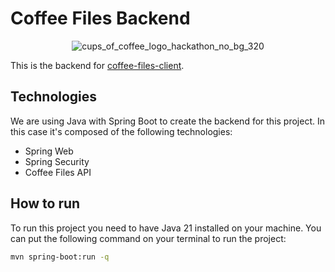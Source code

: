 # Coffee Files Backend

<div align="center" width="320px">

![cups_of_coffee_logo_hackathon_no_bg_320](https://github.com/martindotpy/coffee-files-backend/assets/114754842/86f2d634-ccf0-4cbc-ab90-2e2f6ae96270)

</div>

This is the backend for
[coffee-files-client](https://github.com/ZoombieAlc/coffee-files-client).

## Technologies

We are using Java with Spring Boot to create the backend for this project. In
this case it's composed of the following technologies:

- Spring Web
- Spring Security
- Coffee Files API

## How to run

To run this project you need to have Java 21 installed on your machine. You can
put the following command on your terminal to run the project:

```bash
mvn spring-boot:run -q
```
